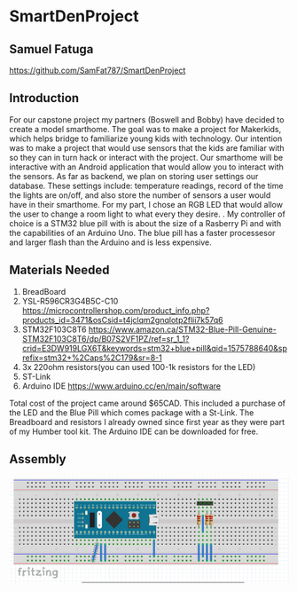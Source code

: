 # SmartDenProject
## Samuel Fatuga

https://github.com/SamFat787/SmartDenProject

## Introduction

For our capstone project my partners (Boswell and Bobby) have decided to create a model smarthome. The goal was to make a project for Makerkids, which helps bridge to familiarize young kids with technology. Our intention was to make a project that would use sensors that the kids are familiar with so they can in turn hack or interact with the project. Our smarthome will be interactive with an Android application that would allow you to interact with the sensors. As far as backend, we plan on storing user settings our database. These settings include: temperature readings, record of the time the lights are on/off, and also store the number of sensors a user would have in their smarthome. For my part, I chose an  RGB LED that would allow the user to change a room light to what every they desire. . My controller of choice is a STM32 blue pill with is about the size of a Rasberry Pi and with the capabilities of an Arduino Uno. The blue pill has a faster processesor and larger flash than the Arduino and is less expensive.  





## Materials Needed
1. BreadBoard
2. YSL-R596CR3G4B5C-C10 https://microcontrollershop.com/product_info.php?products_id=3471&osCsid=t4jclqm2gnqlotp2flii7k57q6
3. STM32F103C8T6 https://www.amazon.ca/STM32-Blue-Pill-Genuine-STM32F103C8T6/dp/B07S2VF1PZ/ref=sr_1_1?crid=E3DW919LGX6T&keywords=stm32+blue+pill&qid=1575788640&sprefix=stm32+%2Caps%2C179&sr=8-1
4. 3x 220ohm resistors(you can used 100-1k resistors for the LED)
5. ST-Link
6. Arduino IDE https://www.arduino.cc/en/main/software

Total cost of the project came around $65CAD. This included a purchase of the LED and the Blue Pill which comes package with a St-Link. The Breadboard and resistors I already owned since first year as they were part of my Humber tool kit. The Arduino IDE can be downloaded for free.

## Assembly

![Here is an image of the breadboard design.](https://github.com/SamFat787/SmartDenProject/blob/master/Screen%20Shot%202019-11-19%20at%202.33.03%20PM.png?raw=true)
